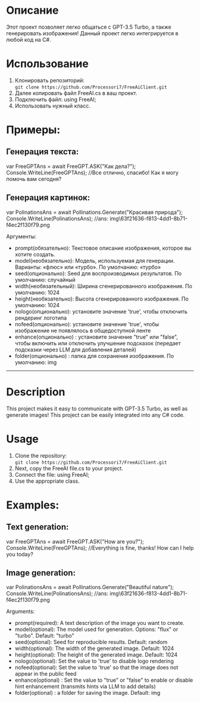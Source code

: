 # Описание
Этот проект позволяет легко общаться с GPT-3.5 Turbo, а также генерировать изображения! Данный проект легко интегрируется в любой код на C#.
# Использование
1. Клонировать репозиторий:  
```git clone https://github.com/Processori7/FreeAiClient.git```
2. Далее копировать файл FreeAI.cs в ваш проект.
3. Подключить файл: using FreeAI;
4. Использовать нужный класс.
# Примеры:
## Генерация текста:   
var FreeGPTAns = await FreeGPT.ASK("Как дела?");
Console.WriteLine(FreeGPTAns); //Все отлично, спасибо! Как я могу помочь вам сегодня?

## Генерация картинок:  
var PolinationsAns = await Pollinations.Generate("Красивая природа");
Console.WriteLine(PolinationsAns); //ans: img\63f21636-f813-4dd1-8b71-f4ec2f130f79.png 

Аргументы:
- prompt(обязательно): Текстовое описание изображения, которое вы хотите создать.  
- model(необязательно): Модель, используемая для генерации. Варианты: «флюс» или «турбо». По умолчанию: «турбо»  
- seed(опционально): Seed для воспроизводимых результатов. По умолчанию: случайный  
- width(необязательный): Ширина сгенерированного изображения. По умолчанию: 1024  
- height(необязательно): Высота сгенерированного изображения. По умолчанию: 1024  
- nologo(опционально): установите значение 'true', чтобы отключить рендеринг логотипа  
- nofeed(опционально): установите значение 'true', чтобы изображение не появлялось в общедоступной ленте  
- enhance(опционально) : установите значение "true" или "false", чтобы включить или отключить улучшение подсказок (передает подсказки через LLM для добавления деталей)  
- folder(опционально) : папка для сохранения изображения. По умолчанию: img
----------------------------------------------------------------------------------------------------
# Description
This project makes it easy to communicate with GPT-3.5 Turbo, as well as generate images! This project can be easily integrated into any C# code.
# Usage
1. Clone the repository:  
```git clone https://github.com/Processori7/FreeAiClient.git```
2. Next, copy the FreeAI file.cs to your project.
3. Connect the file: using FreeAI;
4. Use the appropriate class.
# Examples:
## Text generation:  
var FreeGPTAns = await FreeGPT.ASK("How are you?");
Console.WriteLine(FreeGPTAns); //Everything is fine, thanks! How can I help you today?  
## Image generation:   
var PolinationsAns = await Pollinations.Generate("Beautiful nature");
Console.WriteLine(PolinationsAns); //ans: img\63f21636-f813-4dd1-8b71-f4ec2f130f79.png

Arguments:
- prompt(required): A text description of the image you want to create.  
- model(optional): The model used for generation. Options: "flux" or "turbo". Default: "turbo"  
- seed(optional): Seed for reproducible results. Default: random  
- width(optional): The width of the generated image. Default: 1024  
- height(optional): The height of the generated image. Default: 1024  
- nologo(optional): Set the value to 'true' to disable logo rendering  
- nofeed(optional): Set the value to 'true' so that the image does not appear in the public feed  
- enhance(optional) : Set the value to "true" or "false" to enable or disable hint enhancement (transmits hints via LLM to add details)  
- folder(optional) : a folder for saving the image. Default: img